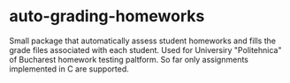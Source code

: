 # auto-grading-homeworks
Small package that automatically assess student homeworks and fills the grade files associated with each student. Used for Universiry "Politehnica" of Bucharest homework testing paltform. So far only assignments implemented in C are supported.
